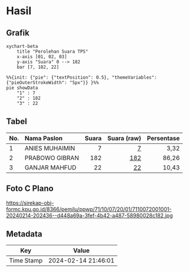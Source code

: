 # Hasil

## Grafik

```mermaid
xychart-beta
    title "Perolehan Suara TPS"
    x-axis [01, 02, 03]
    y-axis "Suara" 0 --> 182
    bar [7, 182, 22]
```

```mermaid
%%{init: {"pie": {"textPosition": 0.5}, "themeVariables": {"pieOuterStrokeWidth": "5px"}} }%%
pie showData
    "1" : 7
    "2" : 182
    "3" : 22
```

## Tabel

| No. | Nama Paslon    | Suara | Suara (raw) | Persentase |
|:--- |:-------------- | -----:| -----------:| ----------:|
| 1   | ANIES MUHAIMIN | 7     | [7][p-1]    | 3,32       |
| 2   | PRABOWO GIBRAN | 182   | [182][p-2]  | 86,26      |
| 3   | GANJAR MAHFUD  | 22    | [22][p-3]   | 10,43      |


[p-1]: https://github.com/gigit-pemilu/pemilu-2024-71-sulawesi-utara/blob/main/pilpres/hitung-suara/sub/71-sulawesi-utara/sub/10-bolaang-mongondow-timur/sub/07-mooat/sub/2001-mooat/sub/001-tps/sub/paslon-1.txt
[p-2]: https://github.com/gigit-pemilu/pemilu-2024-71-sulawesi-utara/blob/main/pilpres/hitung-suara/sub/71-sulawesi-utara/sub/10-bolaang-mongondow-timur/sub/07-mooat/sub/2001-mooat/sub/001-tps/sub/paslon-2.txt
[p-3]: https://github.com/gigit-pemilu/pemilu-2024-71-sulawesi-utara/blob/main/pilpres/hitung-suara/sub/71-sulawesi-utara/sub/10-bolaang-mongondow-timur/sub/07-mooat/sub/2001-mooat/sub/001-tps/sub/paslon-3.txt

## Foto C Plano

https://sirekap-obj-formc.kpu.go.id/8366/pemilu/ppwp/71/10/07/20/01/7110072001001-20240214-202436--d448a69a-3fef-4b42-a487-58980028c182.jpg


## Metadata

| Key        | Value               |
| ---------- | ------------------- |
| Time Stamp | 2024-02-14 21:46:01 |



